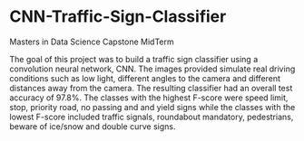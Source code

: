 # CNN-Traffic-Sign-Classifier
Masters in Data Science Capstone MidTerm

The goal of this project was to build a traffic sign classifier using a convolution neural network, CNN. The images provided simulate real driving conditions such as low light, different angles to the camera and different distances away from the camera.  The resulting classifier had an overall test accuracy of 97.8%.  The classes with the highest F-score were speed limit, stop, priority road, no passing and and yield signs while the classes with the lowest F-score included traffic signals, roundabout mandatory, pedestrians, beware of ice/snow and double curve signs. 
